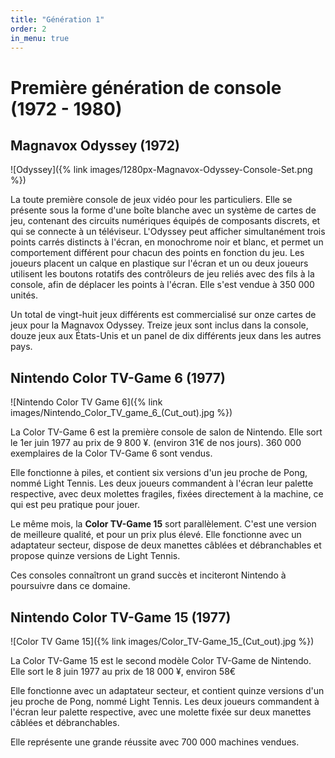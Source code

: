 ```yaml
---
title: "Génération 1"
order: 2
in_menu: true
---
```

# Première génération de console (1972 - 1980)

## Magnavox Odyssey (1972)

![Odyssey]({% link images/1280px-Magnavox-Odyssey-Console-Set.png %})

La toute première console de jeux vidéo pour les particuliers. Elle se présente sous la forme d'une boîte blanche avec un système de cartes de jeu, contenant des circuits numériques équipés de composants discrets, et qui se connecte à un téléviseur. L'Odyssey peut afficher simultanément trois points carrés distincts à l'écran, en monochrome noir et blanc, et permet un comportement différent pour chacun des points en fonction du jeu. Les joueurs placent un calque en plastique sur l'écran et un ou deux joueurs utilisent les boutons rotatifs des contrôleurs de jeu reliés avec des fils à la console, afin de déplacer les points à l'écran. Elle s'est vendue à 350 000 unités.

Un total de vingt-huit jeux différents est commercialisé sur onze cartes de jeux pour la Magnavox Odyssey. Treize jeux sont inclus dans la console, douze jeux aux États-Unis et un panel de dix différents jeux dans les autres pays.

## Nintendo Color TV-Game 6 (1977)

![Nintendo Color TV Game 6]({% link images/Nintendo_Color_TV_game_6_(Cut_out).jpg %}) 

La Color TV-Game 6 est la première console de salon de Nintendo. Elle sort le 1er juin 1977 au prix de 9 800 ¥. (environ 31€ de nos jours). 360 000 exemplaires de la Color TV-Game 6 sont vendus.

Elle fonctionne à piles, et contient six versions d'un jeu proche de Pong, nommé Light Tennis. Les deux joueurs commandent à l'écran leur palette respective, avec deux molettes fragiles, fixées directement à la machine, ce qui est peu pratique pour jouer.

Le même mois, la **Color TV-Game 15** sort parallèlement. C'est une version de meilleure qualité, et pour un prix plus élevé. Elle fonctionne avec un adaptateur secteur, dispose de deux manettes câblées et débranchables et propose quinze versions de Light Tennis.

Ces consoles connaîtront un grand succès et inciteront Nintendo à poursuivre dans ce domaine.

## Nintendo Color TV-Game 15 (1977)

![Color TV Game 15]({% link images/Color_TV-Game_15_(Cut_out).jpg %})

La Color TV-Game 15 est le second modèle Color TV-Game de Nintendo. Elle sort le 8 juin 1977 au prix de 18 000 ¥, environ 58€

Elle fonctionne avec un adaptateur secteur, et contient quinze versions d'un jeu proche de Pong, nommé Light Tennis. Les deux joueurs commandent à l'écran leur palette respective, avec une molette fixée sur deux manettes câblées et débranchables.

Elle représente une grande réussite avec 700 000 machines vendues. 